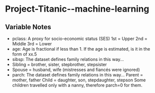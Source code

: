 # Project-Titanic--machine-learning

## Variable Notes
* pclass: A proxy for socio-economic status (SES)
1st = Upper
2nd = Middle
3rd = Lower
* age: Age is fractional if less than 1. If the age is estimated, is it in the form of xx.5
* sibsp: The dataset defines family relations in this way...
* Sibling = brother, sister, stepbrother, stepsister
* Spouse = husband, wife (mistresses and fiancés were ignored)
* parch: The dataset defines family relations in this way...
Parent = mother, father
Child = daughter, son, stepdaughter, stepson
Some children travelled only with a nanny, therefore parch=0 for them.

